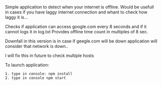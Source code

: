 Simple application to detect when your internet is offline. 
Would be usefull in cases if you have laggy internet 
connection and whant to check how laggy it is...

Checks if application can access google.com every 8 seconds and if it cannot logs it in log.txt
Provides offline time count in multiples of 8 sec.

Downfall in this version is in case if geegle.com will be down application will consider that network is down..

I will fix this in future to check multiple hosts

To launch application:

    1. type in console: npm install
    2. type in console npm start